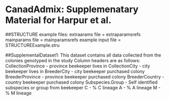 # CanadAdmix: Supplemenatary Material for Harpur et al. 









##STRUCTURE example files:
extraarams file = extraparamsrefs
mainparams file = mainparamsrefs
example input file = STRUCTUREExample.stru





##SupplementalDataset1:
This dataset contains all data collected from the colonies genotyped in the study
Column headers are as follows:
	CollectionProvince - province beekeeper lives in
	CollectionCity - city beekeeper lives in
	BreederCity - city beekeeper purchased colony
	BreederProvince - province beekeeper purchased colony
	BreederCountry - country beekeeper purchased colony
	Subspecies.Group - Self identified subspecies or group from beekeeper
	C - % C lineage
	A - % A lineage
	M - % M lineage